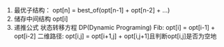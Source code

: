 1. 最优子结构： opt[n] = best_of(opt[n-1] + opt[n-2] + ...)
2. 储存中间结构 opt[i]
3. 递推公式 状态转移方程 DP(Dynamic Programing)
Fib: opt[i] = opt[i-1] + opt[i-2]
二维路径: opt[i,j] = opt[i+1,j] + opt[i,j+1]且判断opt[i,j]是否为空地
